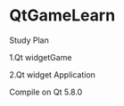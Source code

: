 # QtGameLearn

Study Plan 
  	
    
 1.Qt widgetGame
 
 
 
 2.Qt widget Application



Compile on Qt 5.8.0
